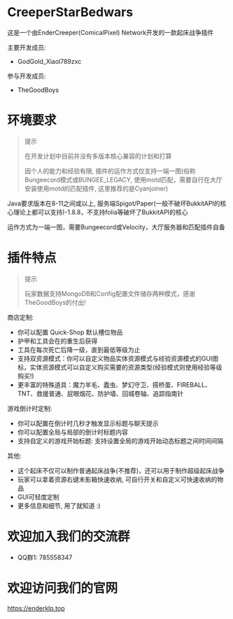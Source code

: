 # CreeperStarBedwars

这是一个由EnderCreeper(ComicalPixel) Network开发的一款起床战争插件

主要开发成员:

- GodGold_Xiaol789zxc

参与开发成员:

- TheGoodBoys


# 环境要求

> 提示
> 
> 在开发计划中目前并没有多版本核心兼容的计划和打算
> 
> 因个人的能力和经验有限, 插件的运作方式仅支持一端一图(俗称Bungeecord模式或BUNGEE_LEGACY, 使用motd匹配，需要自行在大厅安装使用motd的匹配插件, 这里推荐的是Cyanjoiner)

Java要求版本在8-11之间或以上, 服务端Spigot/Paper(一般不破坏BukkitAPI的核心理论上都可以支持)-1.8.8，不支持folia等破坏了BukkitAPI的核心

运作方式为一端一图，需要Bungeecord或Velocity，大厅服务器和匹配插件自备

# 插件特点

> 提示
> 
> 玩家数据支持MongoDB和Config配置文件储存两种模式，感谢TheGoodBoys的付出!

商店定制:
- 你可以配置 Quick-Shop 默认槽位物品
- 护甲和工具会在的重生后获得
- 工具在每次死亡后降一级，直到最低等级为止
- 支持双资源模式：你可以自定义物品实体资源模式与经验资源模式的GUI图标，实体资源模式可以自定义购买需要的资源类型(经验模式则使用经验等级购买!)
- 更丰富的特殊道具：魔力羊毛、蠹虫、梦幻守卫、搭桥蛋、FIREBALL、TNT、救援普通、屁眼烟花、防护墙、回城卷轴、追踪指南针

游戏倒计时定制:
- 你可以配置在倒计时几秒才触发显示标题与聊天提示
- 你可以配置全局与局部的倒计时标题内容
- 支持自定义的游戏开始标题: 支持设置全局的游戏开始动态标题之间时间间隔

其他:
- 这个起床不仅可以制作普通起床战争(不推荐)，还可以用于制作超级起床战争
- 玩家可以拿着资源右键末影箱快速收纳, 可自行开关和自定义可快速收纳的物品
- GUI可轻度定制
- 更多信息和细节, 用了就知道 :)

# 欢迎加入我们的交流群
- QQ群1: 785558347

# 欢迎访问我们的官网
https://enderklp.top
